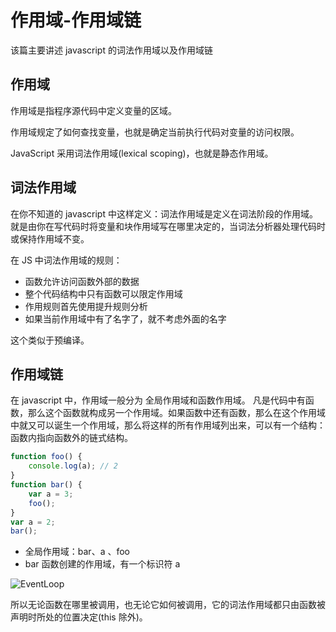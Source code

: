 # 作用域-作用域链

该篇主要讲述 javascript 的词法作用域以及作用域链

## 作用域

作用域是指程序源代码中定义变量的区域。

作用域规定了如何查找变量，也就是确定当前执行代码对变量的访问权限。

JavaScript 采用词法作用域(lexical scoping)，也就是静态作用域。

## 词法作用域

在你不知道的 javascript 中这样定义：词法作用域是定义在词法阶段的作用域。就是由你在写代码时将变量和块作用域写在哪里决定的，当词法分析器处理代码时或保持作用域不变。

在 JS 中词法作用域的规则：

-   函数允许访问函数外部的数据
-   整个代码结构中只有函数可以限定作用域
-   作用规则首先使用提升规则分析
-   如果当前作用域中有了名字了，就不考虑外面的名字

这个类似于预编译。

## 作用域链

在 javascript 中，作用域一般分为 全局作用域和函数作用域。
凡是代码中有函数，那么这个函数就构成另一个作用域。如果函数中还有函数，那么在这个作用域中就又可以诞生一个作用域，那么将这样的所有作用域列出来，可以有一个结构：函数内指向函数外的链式结构。

```js
function foo() {
	console.log(a); // 2
}
function bar() {
	var a = 3;
	foo();
}
var a = 2;
bar();
```

-   全局作用域：bar、a 、foo
-   bar 函数创建的作用域，有一个标识符 a

![EventLoop](/js/词法作用域/词法作用域.png)

所以无论函数在哪里被调用，也无论它如何被调用，它的词法作用域都只由函数被声明时所处的位置决定(this 除外)。
